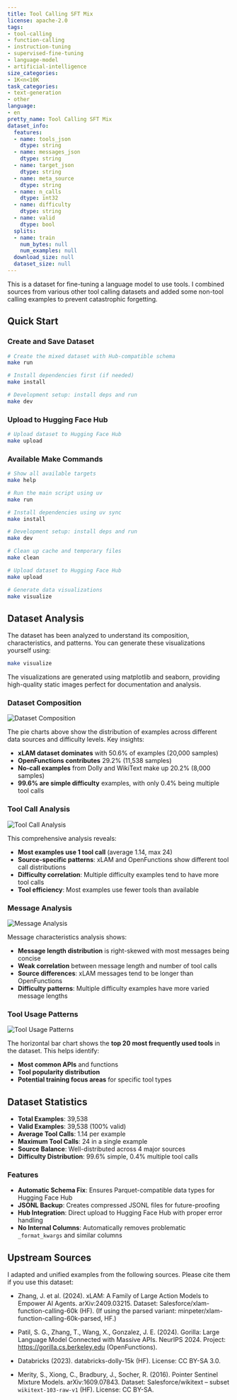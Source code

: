 ```yaml
---
title: Tool Calling SFT Mix
license: apache-2.0
tags:
- tool-calling
- function-calling
- instruction-tuning
- supervised-fine-tuning
- language-model
- artificial-intelligence
size_categories:
- 1K<n<10K
task_categories:
- text-generation
- other
language:
- en
pretty_name: Tool Calling SFT Mix
dataset_info:
  features:
  - name: tools_json
    dtype: string
  - name: messages_json
    dtype: string
  - name: target_json
    dtype: string
  - name: meta_source
    dtype: string
  - name: n_calls
    dtype: int32
  - name: difficulty
    dtype: string
  - name: valid
    dtype: bool
  splits:
  - name: train
    num_bytes: null
    num_examples: null
  download_size: null
  dataset_size: null
---
```


This is a dataset for fine-tuning a language model to use tools. I combined sources from various other tool calling datasets and added some non-tool calling examples to prevent catastrophic forgetting.

## Quick Start

### Create and Save Dataset

```bash
# Create the mixed dataset with Hub-compatible schema
make run

# Install dependencies first (if needed)
make install

# Development setup: install deps and run
make dev
```

### Upload to Hugging Face Hub

```bash
# Upload dataset to Hugging Face Hub
make upload
```

### Available Make Commands

```bash
# Show all available targets
make help

# Run the main script using uv
make run

# Install dependencies using uv sync
make install

# Development setup: install deps and run
make dev

# Clean up cache and temporary files
make clean

# Upload dataset to Hugging Face Hub
make upload

# Generate data visualizations
make visualize
```

## Dataset Analysis

The dataset has been analyzed to understand its composition, characteristics, and patterns. You can generate these visualizations yourself using:

```bash
make visualize
```

The visualizations are generated using matplotlib and seaborn, providing high-quality static images perfect for documentation and analysis.

### Dataset Composition

![Dataset Composition](images/dataset_composition.png)

The pie charts above show the distribution of examples across different data sources and difficulty levels. Key insights:

- **xLAM dataset dominates** with 50.6% of examples (20,000 samples)
- **OpenFunctions contributes** 29.2% (11,538 samples)
- **No-call examples** from Dolly and WikiText make up 20.2% (8,000 samples)
- **99.6% are simple difficulty** examples, with only 0.4% being multiple tool calls

### Tool Call Analysis

![Tool Call Analysis](images/tool_call_analysis.png)

This comprehensive analysis reveals:

- **Most examples use 1 tool call** (average 1.14, max 24)
- **Source-specific patterns**: xLAM and OpenFunctions show different tool call distributions
- **Difficulty correlation**: Multiple difficulty examples tend to have more tool calls
- **Tool efficiency**: Most examples use fewer tools than available

### Message Analysis

![Message Analysis](images/message_analysis.png)

Message characteristics analysis shows:

- **Message length distribution** is right-skewed with most messages being concise
- **Weak correlation** between message length and number of tool calls
- **Source differences**: xLAM messages tend to be longer than OpenFunctions
- **Difficulty patterns**: Multiple difficulty examples have more varied message lengths

### Tool Usage Patterns

![Tool Usage Patterns](images/tool_usage_patterns.png)

The horizontal bar chart shows the **top 20 most frequently used tools** in the dataset. This helps identify:

- **Most common APIs** and functions
- **Tool popularity distribution**
- **Potential training focus areas** for specific tool types

## Dataset Statistics

- **Total Examples**: 39,538
- **Valid Examples**: 39,538 (100% valid)
- **Average Tool Calls**: 1.14 per example
- **Maximum Tool Calls**: 24 in a single example
- **Source Balance**: Well-distributed across 4 major sources
- **Difficulty Distribution**: 99.6% simple, 0.4% multiple tool calls

### Features

- **Automatic Schema Fix**: Ensures Parquet-compatible data types for Hugging Face Hub
- **JSONL Backup**: Creates compressed JSONL files for future-proofing
- **Hub Integration**: Direct upload to Hugging Face Hub with proper error handling
- **No Internal Columns**: Automatically removes problematic `_format_kwargs` and similar columns

## Upstream Sources

I adapted and unified examples from the following sources. Please cite them if you use this dataset:

- Zhang, J. et al. (2024). xLAM: A Family of Large Action Models to Empower AI Agents. arXiv:2409.03215.
  Dataset: Salesforce/xlam-function-calling-60k (HF).
  (If using the parsed variant: minpeter/xlam-function-calling-60k-parsed, HF.)

- Patil, S. G., Zhang, T., Wang, X., Gonzalez, J. E. (2024). Gorilla: Large Language Model Connected with Massive APIs.
  NeurIPS 2024. Project: <https://gorilla.cs.berkeley.edu> (OpenFunctions).

- Databricks (2023). databricks-dolly-15k (HF). License: CC BY-SA 3.0.

- Merity, S., Xiong, C., Bradbury, J., Socher, R. (2016). Pointer Sentinel Mixture Models. arXiv:1609.07843.
  Dataset: Salesforce/wikitext – subset `wikitext-103-raw-v1` (HF). License: CC BY-SA.

